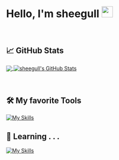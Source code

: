 # Hello, I'm sheegull <img src="https://raw.githubusercontent.com/sheegulls/sheegulls/master/wave.gif" width="30px" height="30px" />
　
## :chart_with_upwards_trend: GitHub Stats

<a href="https://github.com/sheegulls/sheegulls">
  <img align="center" src="https://github-readme-stats.vercel.app/api/top-langs/?username=sheegulls&hide=java,html,tex&title_color=ffffff&text_color=c9cacc&icon_color=2bbc8a&bg_color=1d1f21&langs_count=3" />
</a>
<a href="https://github.com/sheegulls/sheegulls">
  <img align="center" src="https://github-readme-stats.vercel.app/api?username=sheegulls&show_icons=true&line_height=27&count_private=true&title_color=ffffff&text_color=c9cacc&icon_color=2bbc8a&bg_color=1d1f21" alt="sheegull's GitHub Stats" />
</a>

　
## :hammer_and_wrench: My favorite Tools
[![My Skills](https://skillicons.dev/icons?i=c,cpp,html,css,js,nodejs,vercel,py,git,githubactions,docker,aws,gcp)](https://github.com/sheegulls)

## :seedling: Learning . . .
[![My Skills](https://skillicons.dev/icons?i=go,rust,solidity,react,nextjs,ts,vite,firebase,tailwind,flutter)](https://github.com/sheegulls)
